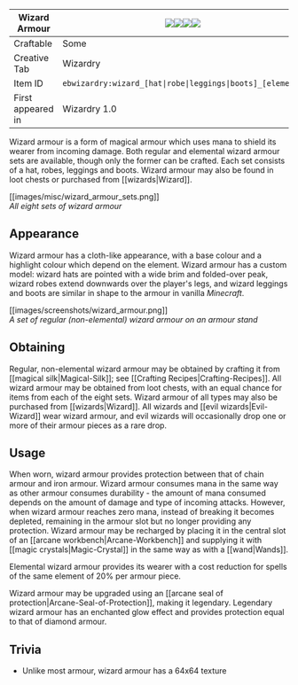 | Wizard Armour |![](https://github.com/Electroblob77/Wizardry/blob/1.12.2/src/main/resources/assets/ebwizardry/textures/items/wizard_hat.png)![](https://github.com/Electroblob77/Wizardry/blob/1.12.2/src/main/resources/assets/ebwizardry/textures/items/wizard_robe.png)![](https://github.com/Electroblob77/Wizardry/blob/1.12.2/src/main/resources/assets/ebwizardry/textures/items/wizard_leggings.png)![](https://github.com/Electroblob77/Wizardry/blob/1.12.2/src/main/resources/assets/ebwizardry/textures/items/wizard_boots.png)|
|---|---|
| Craftable | Some |
| Creative Tab | Wizardry |
| Item ID | `ebwizardry:wizard_[hat\|robe\|leggings\|boots]_[element]` |
| First appeared in | Wizardry 1.0 |

Wizard armour is a form of magical armour which uses mana to shield its wearer from incoming damage. Both regular and elemental wizard armour sets are available, though only the former can be crafted. Each set consists of a hat, robes, leggings and boots. Wizard armour may also be found in loot chests or purchased from [[wizards|Wizard]].

[[images/misc/wizard_armour_sets.png]]  
_All eight sets of wizard armour_

## Appearance
Wizard armour has a cloth-like appearance, with a base colour and a highlight colour which depend on the element. Wizard armour has a custom model: wizard hats are pointed with a wide brim and folded-over peak, wizard robes extend downwards over the player's legs, and wizard leggings and boots are similar in shape to the armour in vanilla _Minecraft_.

[[images/screenshots/wizard_armour.png]]  
_A set of regular (non-elemental) wizard armour on an armour stand_

## Obtaining
Regular, non-elemental wizard armour may be obtained by crafting it from [[magical silk|Magical-Silk]]; see [[Crafting Recipes|Crafting-Recipes]]. All wizard armour may be obtained from loot chests, with an equal chance for items from each of the eight sets. Wizard armour of all types may also be purchased from [[wizards|Wizard]]. All wizards and [[evil wizards|Evil-Wizard]] wear wizard armour, and evil wizards will occasionally drop one or more of their armour pieces as a rare drop.

## Usage
When worn, wizard armour provides protection between that of chain armour and iron armour. Wizard armour consumes mana in the same way as other armour consumes durability - the amount of mana consumed depends on the amount of damage and type of incoming attacks. However, when wizard armour reaches zero mana, instead of breaking it becomes depleted, remaining in the armour slot but no longer providing any protection. Wizard armour may be recharged by placing it in the central slot of an [[arcane workbench|Arcane-Workbench]] and supplying it with [[magic crystals|Magic-Crystal]] in the same way as with a [[wand|Wands]].

Elemental wizard armour provides its wearer with a cost reduction for spells of the same element of 20% per armour piece.

Wizard armour may be upgraded using an [[arcane seal of protection|Arcane-Seal-of-Protection]], making it legendary. Legendary wizard armour has an enchanted glow effect and provides protection equal to that of diamond armour.

## Trivia
- Unlike most armour, wizard armour has a 64x64 texture